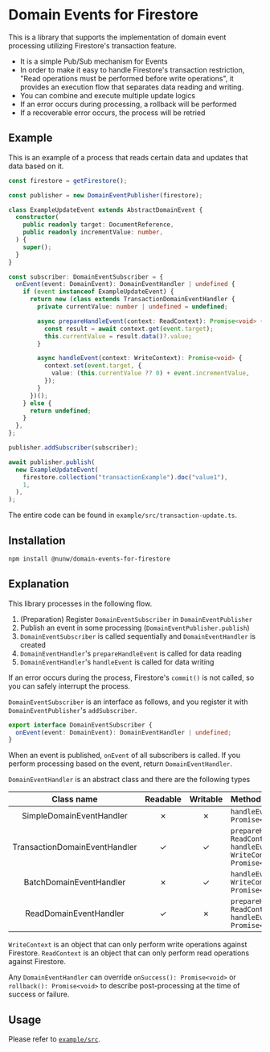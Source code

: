 # Domain Events for Firestore

This is a library that supports the implementation of domain event processing utilizing Firestore's transaction feature.

- It is a simple Pub/Sub mechanism for Events
- In order to make it easy to handle Firestore's transaction restriction, "Read operations must be performed before
  write operations", it provides an execution flow that separates data reading and writing.
- You can combine and execute multiple update logics
- If an error occurs during processing, a rollback will be performed
- If a recoverable error occurs, the process will be retried

## Example

This is an example of a process that reads certain data and updates that data based on it.

```ts
const firestore = getFirestore();

const publisher = new DomainEventPublisher(firestore);

class ExampleUpdateEvent extends AbstractDomainEvent {
  constructor(
    public readonly target: DocumentReference,
    public readonly incrementValue: number,
  ) {
    super();
  }
}

const subscriber: DomainEventSubscriber = {
  onEvent(event: DomainEvent): DomainEventHandler | undefined {
    if (event instanceof ExampleUpdateEvent) {
      return new (class extends TransactionDomainEventHandler {
        private currentValue: number | undefined = undefined;

        async prepareHandleEvent(context: ReadContext): Promise<void> {
          const result = await context.get(event.target);
          this.currentValue = result.data()?.value;
        }

        async handleEvent(context: WriteContext): Promise<void> {
          context.set(event.target, {
            value: (this.currentValue ?? 0) + event.incrementValue,
          });
        }
      })();
    } else {
      return undefined;
    }
  },
};

publisher.addSubscriber(subscriber);

await publisher.publish(
  new ExampleUpdateEvent(
    firestore.collection("transactionExample").doc("value1"),
    1,
  ),
);
```

The entire code can be found in `example/src/transaction-update.ts`.

## Installation

```bash
npm install @nunw/domain-events-for-firestore
```

## Explanation

This library processes in the following flow.

1. (Preparation) Register `DomainEventSubscriber` in `DomainEventPublisher`
2. Publish an event in some processing (`DomainEventPublisher.publish`)
3. `DomainEventSubscriber` is called sequentially and `DomainEventHandler` is created
4. `DomainEventHandler`'s `prepareHandleEvent` is called for data reading
5. `DomainEventHandler`'s `handleEvent` is called for data writing

If an error occurs during the process, Firestore's `commit()` is not called, so you can safely interrupt the process.

`DomainEventSubscriber` is an interface as follows, and you register it with `DomainEventPublisher`'s `addSubscriber`.

```ts
export interface DomainEventSubscriber {
  onEvent(event: DomainEvent): DomainEventHandler | undefined;
}
```

When an event is published, `onEvent` of all subscribers is called. If you perform processing based on the event,
return `DomainEventHandler`.

`DomainEventHandler` is an abstract class and there are the following types

|          Class name           | Readable | Writable | Method provided                                                                                                    |
| :---------------------------: | :------: | :------: | :----------------------------------------------------------------------------------------------------------------- |
|   SimpleDomainEventHandler    |    ✗     |    ✗     | `handleEvent(): Promise<void>`                                                                                     |
| TransactionDomainEventHandler |    ✓     |    ✓     | `prepareHandleEvent(context: ReadContext): Promise<void>`<br/> `handleEvent(context: WriteContext): Promise<void>` |
|    BatchDomainEventHandler    |    ✗     |    ✓     | `handleEvent(context: WriteContext): Promise<void>`                                                                |
|    ReadDomainEventHandler     |    ✓     |    ✗     | `prepareHandleEvent(context: ReadContext): Promise<void>`<br/> `handleEvent(): Promise<void>`                      |

`WriteContext` is an object that can only perform write operations against Firestore.
`ReadContext` is an object that can only perform read operations against Firestore.

Any `DomainEventHandler` can override `onSuccess(): Promise<void>` or `rollback(): Promise<void>` to describe
post-processing at the time of success or failure.

## Usage

Please refer to [`example/src`](https://github.com/NUNW-Inc/domain-events-for-firestore/tree/main/example/src).
